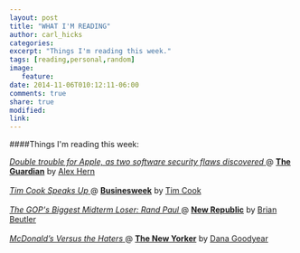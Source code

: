```yaml
---
layout: post
title: "WHAT I'M READING"
author: carl_hicks 
categories:
excerpt: "Things I'm reading this week."
tags: [reading,personal,random]
image:
   feature:
date: 2014-11-06T010:12:11-06:00
comments: true
share: true
modified:
link:
---
```


####Things I'm reading this week:

[ _Double trouble for Apple, as two software security flaws discovered_ ](http://www.theguardian.com/technology/2014/nov/06/apple-mac-iphone-security-malware) @ [**The Guardian**](http://theguardian.com) by [Alex Hern](https://twitter.com/alexhern)
<br>
<br>
[ _Tim Cook Speaks Up_ ](http://www.businessweek.com/articles/2014-10-30/tim-cook-im-proud-to-be-gay) @ [**Businesweek**](http://businessweek.com) by [Tim Cook](http://www.apple.com/pr/bios/tim-cook.html)
<br>
<br>
[ _The GOP's Biggest Midterm Loser: Rand Paul_ ](http://www.newrepublic.com/article/120174/rand-paul-2014-midterm-elections-biggest-republican-loser) @ [**New Republic**](http://newrepublic.com) by [Brian Beutler](https://twitter.com/brianbeutler)
<br>
<br>
[ _McDonald’s Versus the Haters_ ](http://www.newyorker.com/culture/cultural-comment/mcdonalds-versus-haters)@ [**The New Yorker**](http://newyorker.com) by [Dana Goodyear](http://www.danagoodyear.com/bio/)
